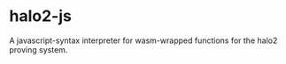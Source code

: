 # halo2-js

A javascript-syntax interpreter for wasm-wrapped functions for the halo2 proving system.